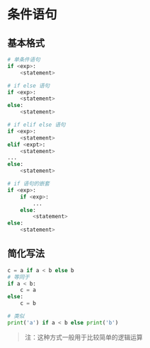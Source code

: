 <!--
 * @Author: MK_Devil
 * @Date: 2021-12-16 16:11:10
 * @LastEditTime: 2021-12-20 15:28:17
 * @LastEditors: MK_Devil
-->

# 条件语句

## 基本格式

```python
# 单条件语句
if <exp>:
    <statement>

# if else 语句
if <exp>:
    <statement>
else:
    <statement>

# if elif else 语句
if <exp>:
    <statement>
elif <expt>:
    <statement>
...
else:
    <statement>

# if 语句的嵌套
if <exp>:
    if <exp>:
        ...
    else:
        <statement>
else:
    <statement>
```

## 简化写法

```python
c = a if a < b else b
# 等同于
if a < b:
    c = a
else:
    c = b

# 类似
print('a') if a < b else print('b')
```

> 注：这种方式一般用于比较简单的逻辑运算
